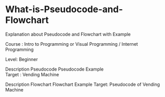 # What-is-Pseudocode-and-Flowchart

Explanation about Pseudocode and Flowchart with Example

Course : Intro to Programming or Visual Programming / Internet Programming 

Level: Beginner

Description Pseudocode 
Pseudocode Example  
Target : Vending Machine  

Description Flowchart 
Flowchart Example 
Target: Pseudocode of Vending Machine 
